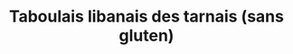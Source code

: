 ---
title: Taboulais libanais des tarnais (sans gluten)
draft: false
img: taboule-libanais.jpg
layout: recettes
type: entree
categories:
  - Salade
regime:
  - vegetarien
  - vegan
  - sans-lactose
  - sans-gluten
region: Liban
saison:
  - ete
cuisson: Non
temperature: Froid
plate: 15
check: Oui
checkAlwaysOk: false
ingredients:
  legumes:
    - title: Oignon
      quantite: 250
      unit: grammes
    - title: Tomate
      quantite: 1.2
      unit: Kg
  lof:
    - title: huile d'olive
      quantite: 250
      unit: ml
  sec:
    - title: Quinoa blanc
      quantite: 150
      unit: grammes
  epices:
    - title: Poivre
    - title: Sel
      quantite: ""
      unit: null
    - title: Menthe
      quantite: 4
      unit: bottes
    - title: Persil frais
      quantite: 9
      unit: bottes
  sucres:
    - title: Jus de citron
      quantite: 150
      unit: ml
preparation: |-
  * Précuire le quinoa ou le millet dans l'eau bouillante.
  * Lavez le persil et hachez le finement.
  * Hachez la menthe.
  * Coupez les tomates en petits dés.
  * Epluchez et ciselez l'oignon (en tous petits dés).
  * Dans un saladier, déposez le boulgour et versez le jus de citron.
  * Ajoutez les tomates, l'oignon la menthe et le persil. 
  * **NE PAS MELANGER et laisser au réfrigérateur au moins une heure.**
  * Avant de servir, versez l'huile d'olive, salez, poivrez et mélangez.
astuces: []
publishDate: 2024-05-18T16:14:00.000Z
---